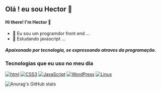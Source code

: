 ## Olá ! eu sou Hector  👋
#### Hi there! I'm Hector 👋

- 🔭 Eu sou um programdor front end ...
- 🌱 Estudando javascript ...

##### Apaixonado por tecnologia, se expressando atraves da programação.

### Tecnologias que eu uso no meu dia 

[![html](https://img.shields.io/badge/HTML-239120?style=for-the-badge&logo=html5&logoColor=white)]()
[![CSS3](https://img.shields.io/badge/CSS-239120?&style=for-the-badge&logo=css3&logoColor=white)]()
[![JavaScript](https://img.shields.io/badge/JavaScript-323330?style=for-the-badge&logo=javascript&logoColor=F7DF1E)]()
[![WordPress](https://img.shields.io/badge/Wordpress-21759B?style=for-the-badge&logo=wordpress&logoColor=white)]()
[![Linux](https://img.shields.io/badge/Linux-FCC624?style=for-the-badge&logo=linux&logoColor=black)]()



![Anurag's GitHub stats](https://github-readme-stats.vercel.app/api?username=Hector1dev&show_icons=true&theme=dark)



